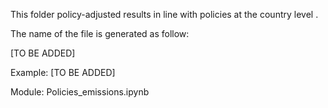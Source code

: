 This folder policy-adjusted results in line with policies at the country level .

The name of the file is generated as follow:

[TO BE ADDED] 

Example: [TO BE ADDED]

Module: Policies_emissions.ipynb
